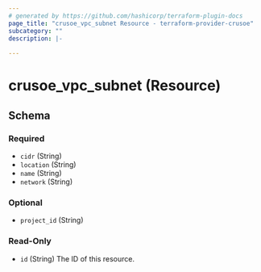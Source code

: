 ```yaml
---
# generated by https://github.com/hashicorp/terraform-plugin-docs
page_title: "crusoe_vpc_subnet Resource - terraform-provider-crusoe"
subcategory: ""
description: |-
  
---
```


# crusoe_vpc_subnet (Resource)





<!-- schema generated by tfplugindocs -->
## Schema

### Required

- `cidr` (String)
- `location` (String)
- `name` (String)
- `network` (String)

### Optional

- `project_id` (String)

### Read-Only

- `id` (String) The ID of this resource.
